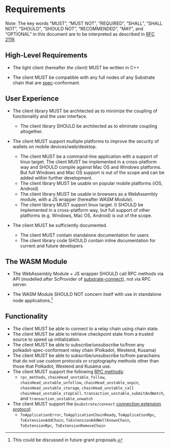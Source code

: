 # Requirements

Note: The key words “MUST”, “MUST NOT”, “REQUIRED”, “SHALL”, “SHALL NOT”, “SHOULD”, “SHOULD NOT”, “RECOMMENDED”, “MAY”, and “OPTIONAL” in this document are to be interpreted as described in [RFC 2119](https://datatracker.ietf.org/doc/html/rfc2119).

## High-Level Requirements

- The light client (hereafter _the client_) MUST be written in C++

- The client MUST be compatible with any full nodes of any Substrate chain that are [spec](https://spec.polkadot.network/)-conformant.

## User Experience

- The client library MUST be architected as to minimize the coupling of functionality and the user interface.
  - The client library SHOULD be architected as to eliminate coupling altogether.

- The client MUST support multiple platforms to improve the security of wallets on mobile devices/web/desktop.
  - The client MUST be a command-line application with a support of linux target. The client MUST be implemented in a cross-platform way and SHOULD compile against Mac OS and Windows platforms. But full Windows and Mac OS support is out of the scope and can be added within further development.
  - The client library MUST be usable on popular mobile platforms (iOS, Android)
  - The client library MUST be usable in browsers as a WebAssembly module, with a JS wrapper (hereafter _WASM Module_).
  - The client library MUST support linux target. It SHOULD be implemented in a cross-platform way, but full support of other platforms (e.g. Windows, Mac OS, Android) is out of the scope.

- The client MUST be sufficiently documented.
  - The client MUST contain standalone documentation for users
  - The client library code SHOULD contain inline documentation for current and future developers

## The WASM Module

- The WebAssembly Module + JS wrapper SHOULD call RPC methods via API (modelled after ScProvider of [substrate-connect](https://substrate.io/developers/substrate-connect/)), not via RPC server.

- The WASM Module SHOULD NOT concern itself with use in standalone node applications.[^1]

## Functionality

- The client MUST be able to connect to a relay chain using chain state.
- The client MUST be able to retrieve checkpoint state from a trusted source to speed up initialization.
- The client MUST be able to subscribe/unsubscribe to/from any polkadot-spec-conformant relay chain (Polkadot, Westend, Kusama)
- The client MUST be able to subscribe/unsubscribe to/from parachains that do not use custom protocols or cryptography methods other than those that Polkadot, Westend and Kusama use.
- The client MUST support the following [RPC methods](https://paritytech.github.io/json-rpc-interface-spec/):
  - `rpc_methods`, `chainHead_unstable_follow`, `chainHead_unstable_unfollow`, `chainHead_unstable_unpin`, `chainHead_unstable_storage`, `chainHead_unstable_call` `chainHead_unstable_stopCall`. `transaction_unstable_submitAndWatch`, and `transaction_unstable_unwatch`
- The client MUST support the `@substrate/connect` [connection extension protocol](https://github.com/paritytech/substrate-connect/tree/main/packages/connect-extension-protocol):
  - `ToApplicationError`, `ToApplicationChainReady`, `ToApplicationRpc`, `ToExtensionAddChain`, `ToExtensionAddWellKnownChain`, `ToExtensionRpc`,` ToExtensionRemoveChain`



[^1]: This could be discussed in future grant proposals.